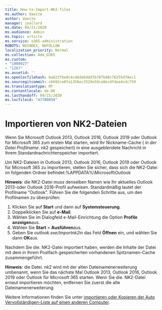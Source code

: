 ```yaml
---
title: How-to-Import-NK2-files
ms.author: daeite
author: daeite
manager: joallard
ms.date: 04/21/2020
ms.audience: Admin
ms.topic: article
ms.service: o365-administration
ROBOTS: NOINDEX, NOFOLLOW
localization_priority: Normal
ms.collection: Adm_O365
ms.custom:
- "1800027"
- "1267"
ms.assetid: ''
ms.openlocfilehash: 6a823f6e0c4c46de64dd7b70fb40c76255d78ec1
ms.sourcegitcommit: c6692ce0fa1358ec3529e59ca0ecdfdea4cdc759
ms.translationtype: MT
ms.contentlocale: de-DE
ms.lasthandoff: 09/15/2020
ms.locfileid: "47780058"
---
```

# <a name="how-to-import-nk2-files"></a>Importieren von NK2-Dateien 

Wenn Sie Microsoft Outlook 2013, Outlook 2016, Outlook 2019 oder Outlook für Microsoft 365 zum ersten Mal starten, wird Ihr Nickname-Cache ( *in der Datei Profilname*. nk2 gespeichert) in eine ausgeblendete Nachricht in Ihrem Standardnachrichtenspeicher importiert.

Um NK2-Dateien in Outlook 2013, Outlook 2016, Outlook 2019 oder Outlook für Microsoft 365 zu importieren, stellen Sie sicher, dass sich die NK2-Datei im folgenden Ordner befindet:%APPDATA%\Microsoft\Outlook

**Hinweis**: die NK2-Datei muss denselben Namen wie Ihr aktuelles Outlook 2013-oder Outlook 2016-Profil aufweisen. Standardmäßig lautet der Profilname "Outlook". Führen Sie die folgenden Schritte aus, um den Profilnamen zu überprüfen: 
1. Klicken Sie auf **Start** und dann auf **Systemsteuerung**.
2. Doppelklicken Sie auf **e-Mail**.
3. Wählen Sie im Dialogfeld e-Mail-Einrichtung die Option **Profile anzeigen**aus.
4. Wählen Sie **Start**  >  **Ausführen**aus.
5. Geben Sie *outlook.exe/importnk2*in das Feld **Öffnen** ein, und wählen Sie dann **OK**aus. 

Nachdem Sie die. NK2-Datei importiert haben, werden die Inhalte der Datei mit dem in Ihrem Postfach gespeicherten vorhandenen Spitznamen-Cache zusammengeführt.

**Hinweis**: die Datei. nk2 wird mit der alten Dateinamenerweiterung umbenannt, wenn Sie das nächste Mal Outlook 2013, Outlook 2016, Outlook 2019 oder Outlook für Microsoft 365 starten. Wenn Sie die. NK2-Datei erneut importieren möchten, entfernen Sie zuerst die alte Dateinamenerweiterung.

Weitere Informationen finden Sie unter [importieren oder Kopieren der Auto Vervollständigen-Liste auf einen anderen Computer](https://support.microsoft.com/help/2806550/how-to-import-nk2-files-into-outlook%).